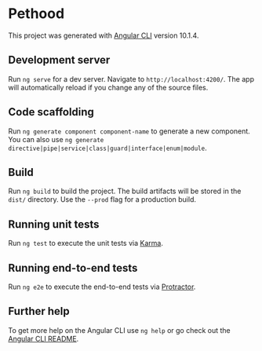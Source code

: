 # Pethood



This project was generated with [Angular CLI](https://github.com/angular/angular-cli) version 10.1.4.



## Development server



Run `ng serve` for a dev server. Navigate to `http://localhost:4200/`. The app will automatically reload if you change any of the source files.



## Code scaffolding



Run `ng generate component component-name` to generate a new component. You can also use `ng generate directive|pipe|service|class|guard|interface|enum|module`.



## Build



Run `ng build` to build the project. The build artifacts will be stored in the `dist/` directory. Use the `--prod` flag for a production build.



## Running unit tests



Run `ng test` to execute the unit tests via [Karma](https://karma-runner.github.io).



## Running end-to-end tests



Run `ng e2e` to execute the end-to-end tests via [Protractor](http://www.protractortest.org/).



## Further help



To get more help on the Angular CLI use `ng help` or go check out the [Angular CLI README](https://github.com/angular/angular-cli/blob/master/README.md).